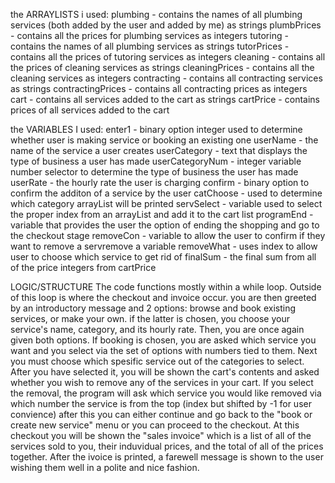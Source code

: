 the ARRAYLISTS i used:
plumbing - contains the names of all plumbing services (both added by the user and added by me) as strings
plumbPrices - contains all the prices for plumbing services as integers
tutoring - contains the names of all plumbing services as strings
tutorPrices - contains all the prices of tutoring services as integers
cleaning - contains all the prices of cleaning services as strings
cleaningPrices - contains all the cleaning services as integers
contracting - contains all contracting services as strings
contractingPrices - contains all contracting prices as integers
cart - contains all services added to the cart as strings
cartPrice - contains prices of all services added to the cart

the VARIABLES I used:
enter1 - binary option integer used to determine whether user is making service or booking an existing one
userName - the name of the service a user creates
userCategory - text that displays the type of business a user has made
userCategoryNum - integer variable number selector to determine the type of business the user has made
userRate - the hourly rate the user is charging
confirm - binary option to confirm the additon of a service by the user
catChoose - used to determine which category arrayList will be printed
servSelect - variable used to select the proper index from an arrayList and add it to the cart list
programEnd - variable that provides the user the option of ending the shopping and go to the checkout stage
removeCon - variable to allow the user to confirm if they want to remove a servremove a variable 
removeWhat - uses index to allow user to choose which service to get rid of
finalSum - the final sum from all of the price integers from cartPrice

LOGIC/STRUCTURE
The code functions mostly within a while loop. Outside of this loop is where the checkout and invoice occur. you are then greeted by an
introductory message and 2 options: browse and book existing services, or make your own. if the latter is chosen, you choose your service's
name, category, and its hourly rate. Then, you are once again given both options. If booking is chosen, you are asked which service you
want and you select via the set of options with numbers tied to them. Next you must choose which spesific service out of the categories to select.
After you have selected it, you will be shown the cart's contents and asked whether you wish to remove any of the services in your cart. If you select
the removal, the program will ask which service you would like removed via which number the service is from the top (index but shifted by -1 for user convience)
after this you can either continue and go back to the "book or create new service" menu or you can proceed to the checkout.
At this checkout you will be shown the "sales invoice" which is a list of all of the services sold to you, their induvidual prices, and
the total of all of the prices together. After the ivoice is printed, a farewell message is shown to the user wishing them well in a polite and nice fashion.


